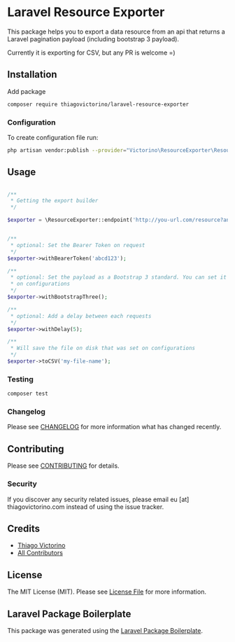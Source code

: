 Laravel Resource Exporter
=========================

This package helps you to export a data resource from an api 
that returns a Laravel pagination payload (including bootstrap 3 payload).

Currently it is exporting for CSV, but any PR is welcome =)

## Installation

Add package
```bash
composer require thiagovictorino/laravel-resource-exporter
``` 

### Configuration

To create configuration file run:

``` bash
php artisan vendor:publish --provider="Victorino\ResourceExporter\ResourceExporterServiceProvider"
```
## Usage
```php

/**
 * Getting the export builder 
 */

$exporter = \ResourceExporter::endpoint('http://you-url.com/resource?anyfilters');


/**
 * optional: Set the Bearer Token on request
 */
$exporter->withBearerToken('abcd123');

/**
 * optional: Set the payload as a Bootstrap 3 standard. You can set it automatically
 * on configurations
 */ 
$exporter->withBootstrapThree();

/**
 * optional: Add a delay between each requests
 */ 
$exporter->withDelay(5);

/**
 * Will save the file on disk that was set on configurations 
 */
$exporter->toCSV('my-file-name');
```

### Testing

``` bash
composer test
```

### Changelog

Please see [CHANGELOG](CHANGELOG.md) for more information what has changed recently.

## Contributing

Please see [CONTRIBUTING](CONTRIBUTING.md) for details.

### Security

If you discover any security related issues, please email eu [at] thiagovictorino.com instead of using the issue tracker.

## Credits

- [Thiago Victorino](https://github.com/thiagovictorino)
- [All Contributors](../../contributors)

## License

The MIT License (MIT). Please see [License File](LICENSE.md) for more information.

## Laravel Package Boilerplate

This package was generated using the [Laravel Package Boilerplate](https://laravelpackageboilerplate.com).
